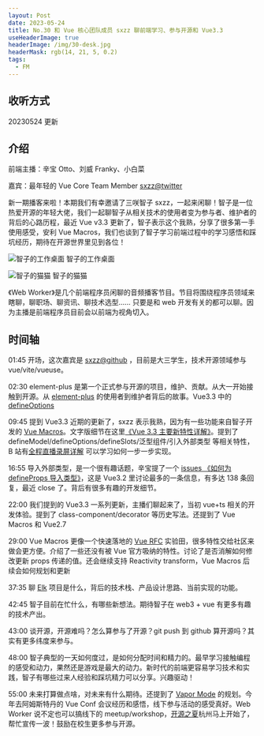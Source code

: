 ```yaml
---
layout: Post
date: 2023-05-24
title: No.30 和 Vue 核心团队成员 sxzz 聊前端学习、参与开源和 Vue3.3
useHeaderImage: true
headerImage: /img/30-desk.jpg
headerMask: rgb(14, 21, 5, 0.2)
tags:
  - FM
---
```


## 收听方式

20230524 更新

## 介绍

前端主播：辛宝 Otto、刘威 Franky、小白菜

嘉宾：最年轻的 Vue Core Team Member [sxzz@twitter](https://twitter.com/zhizijun)

新一期播客来啦！本期我们有幸邀请了三咲智子 sxzz，一起来闲聊！智子是一位热爱开源的年轻大佬，我们一起聊智子从相关技术的使用者变为参与者、维护者的背后的心路历程，最近 Vue v3.3 更新了，智子表示这个我熟，分享了很多第一手使用感受，安利 Vue Macros，我们也谈到了智子学习前端过程中的学习感悟和踩坑经历，期待在开源世界里见到各位！

![智子的工作桌面](/img/30-desk.jpg)
智子的工作桌面

![智子的猫猫](/img/30-2.jpg)
智子的猫猫

《Web Worker》是几个前端程序员闲聊的音频播客节目。节目将围绕程序员领域来瞎聊，聊职场、聊资讯、聊技术选型...... 只要是和 web 开发有关的都可以聊。因为主播是前端程序员目前会以前端为视角切入。

## 时间轴

01:45 开场，这次嘉宾是 [sxzz@github](https://github.com/sxzz) ，目前是大三学生，技术开源领域参与 vue/vite/vueuse。

02:30 element-plus 是第一个正式参与开源的项目，维护、贡献。从大一开始接触到开源。从 [element-plus](https://github.com/element-plus/element-plus) 的使用者到维护者背后的故事。Vue3.3 中的 [defineOptions](https://vuejs.org/api/sfc-script-setup.html#defineoptions)

09:45 提到 Vue3.3 近期的更新了，sxzz 表示我熟，因为有一些功能来自智子开发的 [Vue Macros](https://github.com/sxzz/vue-macros)。文字版细节在这里[《Vue 3.3 主要新特性详解》](https://xlog.sxzz.moe/vue-3-3)。提到了 defineModel/defineOptions/defineSlots/泛型组件/引入外部类型 等相关特性，B 站有[全程直播录屏详解](https://space.bilibili.com/24679024/video) 可以学习如何一步一步实现。

16:55 导入外部类型，是一个很有趣话题，辛宝提了一个 [issues 《如何为 defineProps 导入类型》](https://github.com/vuejs/core/issues/4294)，这是 Vue3.2 里讨论最多的一条信息，有多达 138 条回复，最近 close 了。背后有很多有趣的开发细节。

22:00 我们提到的 Vue3.3 一系列更新，主播们聊起来了，当初 vue+ts 相关的开发体验。提到了 class-component/decorator 等历史写法。还提到了 Vue Macros 和 Vue2.7

29:00 Vue Macros 更像一个快速落地的 [Vue RFC](https://github.com/vuejs/rfcs) 实验田，很多特性交给社区来做会更方便。介绍了一些还没有被 Vue 官方吸纳的特性。讨论了是否消解如何修改更新 props 传递的值。还会继续支持 Reactivity transform，Vue Macros 后续会如何规划和更新

37:35 聊 [Elk](https://github.com/elk-zone) 项目是什么，背后的技术栈、产品设计思路、当前实现的功能。

42:45 智子目前在忙什么，有哪些新想法。期待智子在 web3 + vue 有更多有趣的技术产出。

43:00 谈开源，开源难吗？怎么算参与了开源？git push 到 github 算开源吗？其实有更多纬度来参与。

48:00 智子典型的一天如何度过，是如何分配时间和精力的。最早学习接触编程的感受和动力，果然还是游戏是最大的动力。新时代的前端更容易学习技术和实践，智子有哪些过来人经验和踩坑精力可以分享。兴趣驱动！

55:00 未来打算做点啥，对未来有什么期待。还提到了 [Vapor Mode](https://blog.vuejs.org/posts/2022-year-in-review) 的规划。今年去阿姆斯特丹的 Vue Conf 会议经历和感悟，线下参与活动的感受真好。Web Worker 说不定也可以搞线下的 meetup/workshop，[开源之夏](https://summer-ospp.ac.cn/)杭州马上开始了，帮忙宣传一波！鼓励在校生更多参与开源。
